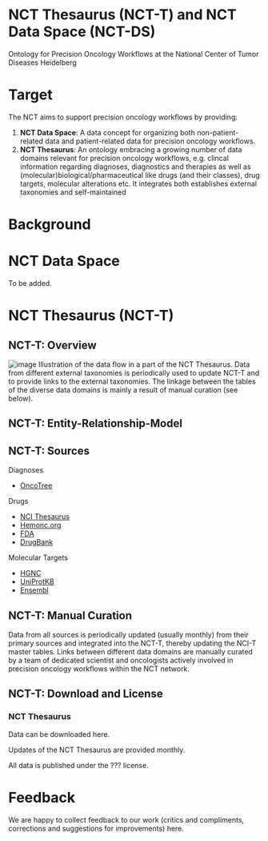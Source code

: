 # NCT Thesaurus (NCT-T) and NCT Data Space (NCT-DS)
Ontology for Precision Oncology Workflows at the National Center of Tumor Diseases Heidelberg

# Target
The NCT aims to support precision oncology workflows by providing: 
1. **NCT Data Space**: A data concept for organizing both non-patient-related data and patient-related data for precision oncology workflows. 
2. **NCT Thesaurus**: An ontology embracing a growing number of data domains relevant for precision oncology workflows, e.g. clincal information regarding diagnoses, diagnostics and therapies as well as (molecular)biological/pharmaceutical like drugs (and their classes), drug targets, molecular alterations etc. It integrates both establishes external taxonomies and self-maintained 

# Background

# NCT Data Space
To be added.

# NCT Thesaurus (NCT-T)
## NCT-T: Overview
![image](https://user-images.githubusercontent.com/5072766/171009147-38e283dc-34ee-4816-96ac-58b1f8350d38.png)
Illustration of the data flow in a part of the NCT Thesaurus. Data from different external taxonomies is periodically used to update NCT-T and to provide links to the external taxonomies. The linkage between the tables of the diverse data domains is mainly a result of manual curation (see below).

## NCT-T: Entity-Relationship-Model



## NCT-T: Sources
Diagnoses
- [OncoTree](http://oncotree.mskcc.org)

Drugs
- [NCI Thesaurus](https://ncithesaurus.nci.nih.gov/)
- [Hemonc.org](https://hemonc.org/)
- [FDA](https://www.accessdata.fda.gov/scripts/cder/daf/)
- [DrugBank](https://go.drugbank.com/)

Molecular Targets
- [HGNC](https://www.genenames.org/)
- [UniProtKB](https://www.uniprot.org/)
- [Ensembl](http://www.ensembl.org)

## NCT-T: Manual Curation
Data from all sources is periodically updated (usually monthly) from their primary sources and integrated into the NCT-T, thereby updating the NCI-T master tables. Links between different data domains are manually curated by a team of dedicated scientist and oncologists actively involved in precision oncology workflows within the NCT network.

## NCT-T: Download and License
### NCT Thesaurus
Data can be downloaded here.  

Updates of the NCT Thesaurus are provided monthly.

All data is published under the ??? license.

# Feedback
We are happy to collect feedback to our work (critics and compliments, corrections and suggestions for improvements) here.
